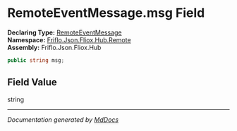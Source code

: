 ﻿<!--  
  <auto-generated>   
    The contents of this file were generated by a tool.  
    Changes to this file may be list if the file is regenerated  
  </auto-generated>   
-->

# RemoteEventMessage.msg Field

**Declaring Type:** [RemoteEventMessage](../index.md)  
**Namespace:** [Friflo.Json.Fliox.Hub.Remote](../../index.md)  
**Assembly:** Friflo.Json.Fliox.Hub

```csharp
public string msg;
```

## Field Value

string

___

*Documentation generated by [MdDocs](https://github.com/ap0llo/mddocs)*
